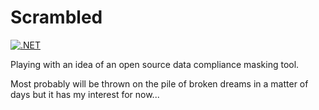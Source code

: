 # Scrambled
[![.NET](https://github.com/gavdraper/Scrambled/actions/workflows/dotnet.yml/badge.svg)](https://github.com/gavdraper/Scrambled/actions/workflows/dotnet.yml)

Playing with an idea of an open source data compliance masking tool.

Most probably will be thrown on the pile of broken dreams in a matter of days but it has my interest for now...
